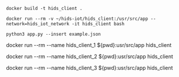 
`docker build -t hids_client .`

`docker run --rm -v ~/hids-iot/hids_client:/usr/src/app --network=hids_iot_network -it hids_client bash`

`python3 app.py --insert example.json`


docker run --rm --name hids_client_1 ${pwd}:usr/src/app hids_client  


docker run --rm --name hids_client_2 ${pwd}:usr/src/app hids_client  


docker run --rm --name hids_client_3 ${pwd}:usr/src/app hids_client  
